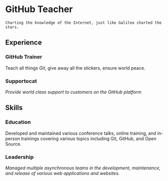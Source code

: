 # GitHub Teacher

`Charting the knowledge of the Internet, just like Galileo charted the stars.`

## Experience

### GitHub Trainer

Teach all things *Git*, give away all the stickers, ensure world peace.

<!--
  Note here: Learners -- yup, you found the error!
  Course maintainers -- leave the italics with * instead of _ for the error case.
-->

### Supportocat

*Provide _world class support_ to customers on the GitHub platform*

## Skills

### Education

Developed and maintained various conference talks, online training, and in-person trainings covering various topics including Git, GitHub, and Open Source.

### Leadership

*Managed multiple _asynchronous teams_ in the development, maintenance, and release of various web applications and websites.*

